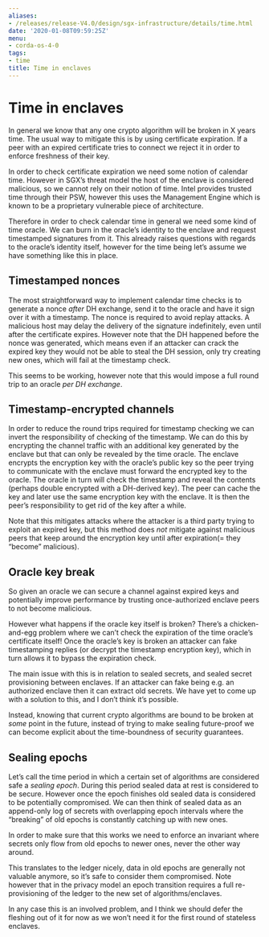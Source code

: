```yaml
---
aliases:
- /releases/release-V4.0/design/sgx-infrastructure/details/time.html
date: '2020-01-08T09:59:25Z'
menu:
- corda-os-4-0
tags:
- time
title: Time in enclaves
---
```



# Time in enclaves

In general we know that any one crypto algorithm will be broken in X years time. The usual way to mitigate this is by
            using certificate expiration. If a peer with an expired certificate tries to connect we reject it in order to enforce
            freshness of their key.

In order to check certificate expiration we need some notion of calendar time. However in SGX’s threat model the host
            of the enclave is considered malicious, so we cannot rely on their notion of time. Intel provides trusted time through
            their PSW, however this uses the Management Engine which is known to be a proprietary vulnerable piece of architecture.

Therefore in order to check calendar time in general we need some kind of time oracle. We can burn in the oracle’s
            identity to the enclave and request timestamped signatures from it. This already raises questions with regards to the
            oracle’s identity itself, however for the time being let’s assume we have something like this in place.


## Timestamped nonces

The most straightforward way to implement calendar time checks is to generate a nonce *after* DH exchange, send it to
                the oracle and have it sign over it with a timestamp. The nonce is required to avoid replay attacks. A malicious host
                may delay the delivery of the signature indefinitely, even until after the certificate expires. However note that the
                DH happened before the nonce was generated, which means even if an attacker can crack the expired key they would not be
                able to steal the DH session, only try creating new ones, which will fail at the timestamp check.

This seems to be working, however note that this would impose a full round trip to an oracle *per DH exchange*.


## Timestamp-encrypted channels

In order to reduce the round trips required for timestamp checking we can invert the responsibility of checking of the
                timestamp. We can do this by encrypting the channel traffic with an additional key generated by the enclave but that can
                only be revealed by the time oracle. The enclave encrypts the encryption key with the oracle’s public key so the peer
                trying to communicate with the enclave must forward the encrypted key to the oracle. The oracle in turn will check the
                timestamp and reveal the contents (perhaps double encrypted with a DH-derived key). The peer can cache the key and later
                use the same encryption key with the enclave. It is then the peer’s responsibility to get rid of the key after a while.

Note that this mitigates attacks where the attacker is a third party trying to exploit an expired key, but this method
                does *not* mitigate against malicious peers that keep around the encryption key until after expiration(= they “become”
                malicious).


## Oracle key break

So given an oracle we can secure a channel against expired keys and potentially improve performance by trusting
                once-authorized enclave peers to not become malicious.

However what happens if the oracle key itself is broken? There’s a chicken-and-egg problem where we can’t check the
                expiration of the time oracle’s certificate itself! Once the oracle’s key is broken an attacker can fake timestamping
                replies (or decrypt the timestamp encryption key), which in turn allows it to bypass the expiration check.

The main issue with this is in relation to sealed secrets, and sealed secret provisioning between enclaves. If an
                attacker can fake being e.g. an authorized enclave then it can extract old secrets. We have yet to come up with a
                solution to this, and I don’t think it’s possible.

Instead, knowing that current crypto algorithms are bound to be broken at *some* point in the future, instead of trying
                to make sealing future-proof we can become explicit about the time-boundness of security guarantees.


## Sealing epochs

Let’s call the time period in which a certain set of algorithms are considered safe a *sealing epoch*. During this
                period sealed data at rest is considered to be secure. However once the epoch finishes old sealed data is considered to
                be potentially compromised. We can then think of sealed data as an append-only log of secrets with overlapping epoch
                intervals where the “breaking” of old epochs is constantly catching up with new ones.

In order to make sure that this works we need to enforce an invariant where secrets only flow from old epochs to newer
                ones, never the other way around.

This translates to the ledger nicely, data in old epochs are generally not valuable anymore, so it’s safe to consider
                them compromised. Note however that in the privacy model an epoch transition requires a full re-provisioning of the
                ledger to the new set of algorithms/enclaves.

In any case this is an involved problem, and I think we should defer the fleshing out of it for now as we won’t need it
                for the first round of stateless enclaves.


